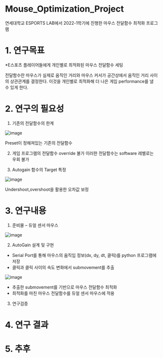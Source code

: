 # Mouse_Optimization_Project
연세대학교 ESPORTS LAB에서 2022-1학기에 진행한 마우스 전달함수 최적화 프로그램

# 1. 연구목표
*E스포츠 플레이어들에게 개인별로 최적화된 마우스 전달함수 세팅

전달함수란 마우스가 실제로 움직인 거리와 마우스 커서가 공간상에서 움직인 거리 사이의 상관관계를 결정한다. 이것을 개인별로 최적화해 더 나은 게임 performance를 낼 수 있게 한다.

# 2. 연구의 필요성
1. 기존의 전달함수의 한계

![image](https://user-images.githubusercontent.com/35508595/174531913-168bf631-dacf-4c28-9684-a2f991aad3d9.png)


Preset이 정해져있는 기존의 전달함수

2. 게임 프로그램의 전달함수 override 불가
이러한 전달함수는 software 레벨로는 우회 불가

3. Autogain 함수의 Target 특정

![image](https://user-images.githubusercontent.com/35508595/174532095-0eb33f8b-1267-4ec8-b787-cafa460d3004.png)

Undershoot,overshoot을 활용한 오차값 보정
    
# 3. 연구내용
1. 준비물 – 듀얼 센서 마우스

![image](https://user-images.githubusercontent.com/35508595/174532411-44c26be8-6dd6-45c8-bc5d-1a3c0ece7954.png)


2. AutoGain 설계 및 구현
  * Serial Port를 통해 마우스의 움직임 정보(dx, dy, dt, 클릭)를 python 프로그램에 저장
  * 클릭과 클릭 사이의 속도 변화에서 submovement를 추출
  
  ![image](https://user-images.githubusercontent.com/35508595/174532480-35682b08-a647-4072-810c-0d14dfddc5d1.png)
  

  * 추출한 submovement를 기반으로 마우스 전달함수 최적화
  * 최적화를 마친 마우스 전달함수를 듀얼 센서 마우스에 적용
3. 연구검증

# 4. 연구 결과
# 5. 추후 
